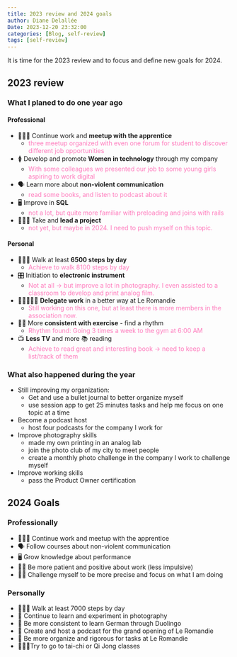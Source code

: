 ```yaml
---
title: 2023 review and 2024 goals
author: Diane Delallée
Date: 2023-12-20 23:32:00
categories: [Blog, self-review]
tags: [self-review]
---
```


It is time for the 2023 review and to focus and define new goals for 2024.

## 2023 review
### What I planed to do one year ago

#### Professional
- 🧑🏽‍🎓 Continue work and **meetup with the apprentice**
  - <span style="color:#FF7ABC">three meetup organized with even one forum for student to discover different job opportunities</span>
- 🚺 Develop and promote **Women in technology** through my company
  - <span style="color:#FF7ABC">With some colleagues we presented our job to some young girls aspiring to work digital</span>
- 🗣️ Learn more about **non-violent communication**
  - <span style="color:#FF7ABC">read some books, and listen to podcast about it</span>
- 🖥️ Improve in **SQL**
  - <span style="color:#FF7ABC">not a lot, but quite more familiar with preloading and joins with rails</span>
- 👩🏻‍🍳 Take and **lead a project**
  - <span style="color:#FF7ABC">not yet, but maybe in 2024. I need to push myself on this topic.</span>

#### Personal
- 🚶🏻‍♀️ Walk at least **6500 steps by day**
  - <span style="color:#FF7ABC">Achieve to walk 8100 steps by day </span>
- 🎛️ Initiation to **electronic instrument**
  - <span style="color:#FF7ABC">Not at all -> but improve a lot in photography. I even assisted to a classroom to develop and print analog film.</span>
- 👩🏻‍🤝‍👨🏽  **Delegate work** in a better way at Le Romandie
  - <span style="color:#FF7ABC">Still working on this one, but at least there is more members in the association now.</span>
- 🏋🏽 More **consistent with exercise** - find a rhythm
  - <span style="color:#FF7ABC">Rhythm found: Going 3 times a week to the gym at 6:00 AM</span>
- 📺 **Less TV** and more 📚 reading
  - <span style="color:#FF7ABC">Achieve to read great and interesting book -> need to keep a list/track of them</span>

### What also happened during the year

- Still improving my organization: 
  - Get and use a bullet journal to better organize myself
  - use session app to get 25 minutes tasks and help me focus on one topic at a time
- Become a podcast host
  - host four podcasts for the company I work for
- Improve photography skills
  - made my own printing in an analog lab
  - join the photo club of my city to meet people
  - create a monthly photo challenge in the company I work to challenge myself
- Improve working skills
  - pass the Product Owner certification 

## 2024 Goals

### Professionally
- 🧑🏽‍🎓 Continue work and meetup with the apprentice
- 🗣️ Follow courses about non-violent communication
- 🖥️ Grow knowledge about performance
- 😮‍💨 Be more patient and positive about work (less impulsive)
- 👊🏼 Challenge myself to be more precise and focus on what I am doing

### Personally
- 🚶🏻‍♀️ Walk at least 7000 steps by day
- 📸 Continue to learn and experiment in photography
- 👅 Be more consistent to learn German through Duolingo
- 🎤 Create and host a podcast for the grand opening of Le Romandie
- 📅 Be more organize and rigorous for tasks at Le Romandie
- 🧘🏻‍♀️Try to go to tai-chi or Qi Jong classes